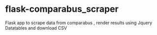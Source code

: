 # flask-comparabus_scraper
Flask app to scrape data from comparabus , render results using Jquery Datatables and download CSV
